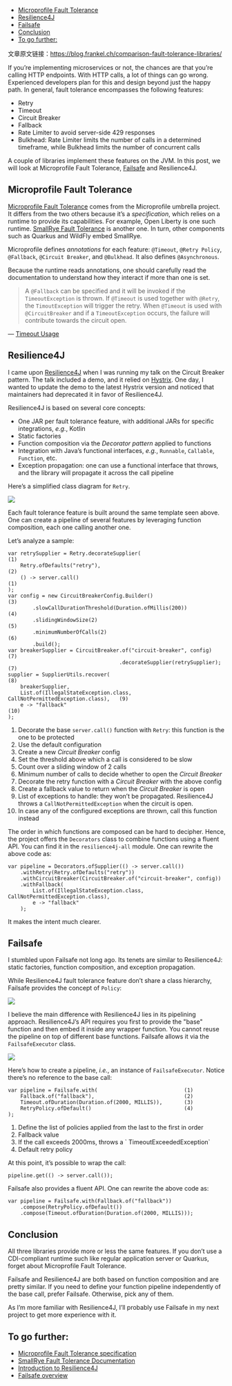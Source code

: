
- [Microprofile Fault Tolerance](#microprofile-fault-tolerance)
- [Resilience4J](#resilience4j)
- [Failsafe](#failsafe)
- [Conclusion](#conclusion)
- [To go further:](#to-go-further)

文章原文链接：https://blog.frankel.ch/comparison-fault-tolerance-libraries/

If you’re implementing microservices or not, the chances are that you’re calling HTTP endpoints. With HTTP calls, a lot of things can go wrong. Experienced developers plan for this and design beyond just the happy path. In general, fault tolerance encompasses the following features:

- Retry
- Timeout
- Circuit Breaker
- Fallback
- Rate Limiter to avoid server-side 429 responses
- Bulkhead: Rate Limiter limits the number of calls in a determined timeframe, while Bulkhead limits the number of concurrent calls

A couple of libraries implement these features on the JVM. In this post, we will look at Microprofile Fault Tolerance, [Failsafe](https://failsafe.dev/) and Resilience4J.

## Microprofile Fault Tolerance

[Microprofile Fault Tolerance](https://download.eclipse.org/microprofile/microprofile-fault-tolerance-1.1.2/microprofile-fault-tolerance-spec.html) comes from the Microprofile umbrella project. It differs from the two others because it’s a _specification_, which relies on a runtime to provide its capabilities. For example, Open Liberty is one such runtime. [SmallRye Fault Tolerance](https://smallrye.io/docs/smallrye-fault-tolerance/5.2.1/index.html) is another one. In turn, other components such as Quarkus and WildFly embed SmallRye.

Microprofile defines _annotations_ for each feature: `@Timeout`, `@Retry Policy`, `@Fallback`, `@Circuit Breaker`, and `@Bulkhead`. It also defines `@Asynchronous`.

Because the runtime reads annotations, one should carefully read the documentation to understand how they interact if more than one is set.

> A `@Fallback` can be specified and it will be invoked if the `TimeoutException` is thrown. If `@Timeout` is used together with `@Retry`, the `TimoutException` will trigger the retry. When `@Timeout` is used with `@CircuitBreaker` and if a `TimeoutException` occurs, the failure will contribute towards the circuit open.

— [Timeout Usage](https://download.eclipse.org/microprofile/microprofile-fault-tolerance-1.1.2/microprofile-fault-tolerance-spec.html#_timeout_usage)

## Resilience4J

I came upon [Resilience4J](https://resilience4j.readme.io/docs) when I was running my talk on the Circuit Breaker pattern. The talk included a demo, and it relied on [Hystrix](https://github.com/Netflix/Hystrix). One day, I wanted to update the demo to the latest Hystrix version and noticed that maintainers had deprecated it in favor of Resilience4J.

Resilience4J is based on several core concepts:

- One JAR per fault tolerance feature, with additional JARs for specific integrations, _e.g._, Kotlin
- Static factories
- Function composition via the _Decorator pattern_ applied to functions
- Integration with Java’s functional interfaces, _e.g._, `Runnable`, `Callable`, `Function`, etc.
- Exception propagation: one can use a functional interface that throws, and the library will propagate it across the call pipeline

Here’s a simplified class diagram for `Retry`.

![](http://yano.oss-cn-beijing.aliyuncs.com/blog/20220116090708.png?x-oss-process=style/yano)

Each fault tolerance feature is built around the same template seen above. One can create a pipeline of several features by leveraging function composition, each one calling another one.

Let’s analyze a sample:

```
var retrySupplier = Retry.decorateSupplier(                                  (1)
    Retry.ofDefaults("retry"),                                               (2)
    () -> server.call()                                                      (1)
);
var config = new CircuitBreakerConfig.Builder()                                (3)
        .slowCallDurationThreshold(Duration.ofMillis(200))                   (4)
        .slidingWindowSize(2)                                                (5)
        .minimumNumberOfCalls(2)                                             (6)
        .build();
var breakerSupplier = CircuitBreaker.of("circuit-breaker", config)            (7)
                                    .decorateSupplier(retrySupplier);        (7)
supplier = SupplierUtils.recover(                                            (8)
    breakerSupplier,
    List.of(IllegalStateException.class, CallNotPermittedException.class),   (9)
    e -> "fallback"                                                          (10)
);
```

1. Decorate the base `server.call()` function with `Retry`: this function is the one to be protected
2. Use the default configuration
3. Create a new _Circuit Breaker_ config
4. Set the threshold above which a call is considered to be slow
5. Count over a sliding window of 2 calls
6. Minimum number of calls to decide whether to open the _Circuit Breaker_
7. Decorate the retry function with a _Circuit Breaker_ with the above config
8. Create a fallback value to return when the _Circuit Breaker_ is open
9. List of exceptions to handle: they won’t be propagated. Resilience4J throws a `CallNotPermittedException` when the circuit is open.
10. In case any of the configured exceptions are thrown, call this function instead

The order in which functions are composed can be hard to decipher. Hence, the project offers the `Decorators` class to combine functions using a fluent API. You can find it in the `resilience4j-all` module. One can rewrite the above code as:

```
var pipeline = Decorators.ofSupplier(() -> server.call())
    .withRetry(Retry.ofDefaults("retry"))
    .withCircuitBreaker(CircuitBreaker.of("circuit-breaker", config))
    .withFallback(
        List.of(IllegalStateException.class, CallNotPermittedException.class),
        e -> "fallback"
    );
```

It makes the intent much clearer.

## Failsafe

I stumbled upon Failsafe not long ago. Its tenets are similar to Resilience4J: static factories, function composition, and exception propagation.

While Resilience4J fault tolerance feature don’t share a class hierarchy, Failsafe provides the concept of `Policy`:

![](http://yano.oss-cn-beijing.aliyuncs.com/blog/20220116090832.png)

I believe the main difference with Resilience4J lies in its pipelining approach. Resilience4J’s API requires you first to provide the "base" function and then embed it inside any wrapper function. You cannot reuse the pipeline on top of different base functions. Failsafe allows it via the `FailsafeExecutor` class.

![](http://yano.oss-cn-beijing.aliyuncs.com/blog/20220116091010.png)

Here’s how to create a pipeline, _i.e._, an instance of `FailsafeExecutor`. Notice there’s no reference to the base call:

```
var pipeline = Failsafe.with(                            (1)
    Fallback.of("fallback"),                             (2)
    Timeout.ofDuration(Duration.of(2000, MILLIS)),       (3)
    RetryPolicy.ofDefault()                              (4)
);
```

1. Define the list of policies applied from the last to the first in order
2. Fallback value
3. If the call exceeds 2000ms, throws a \` TimeoutExceededException\`
4. Default retry policy

At this point, it’s possible to wrap the call:

```
pipeline.get(() -> server.call());
```

Failsafe also provides a fluent API. One can rewrite the above code as:

```
var pipeline = Failsafe.with(Fallback.of("fallback"))
    .compose(RetryPolicy.ofDefault())
    .compose(Timeout.ofDuration(Duration.of(2000, MILLIS)));
```

## Conclusion

All three libraries provide more or less the same features. If you don’t use a CDI-compliant runtime such like regular application server or Quarkus, forget about Microprofile Fault Tolerance.

Failsafe and Resilience4J are both based on function composition and are pretty similar. If you need to define your function pipeline independently of the base call, prefer Failsafe. Otherwise, pick any of them.

As I’m more familiar with Resilience4J, I’ll probably use Failsafe in my next project to get more experience with it.

## To go further:

- [Microprofile Fault Tolerance specification](https://download.eclipse.org/microprofile/microprofile-fault-tolerance-1.1.2/microprofile-fault-tolerance-spec.html)
- [SmallRye Fault Tolerance Documentation](https://smallrye.io/docs/smallrye-fault-tolerance/5.0.0/index.html)
- [Introduction to Resilience4J](https://resilience4j.readme.io/docs)
- [Failsafe overview](https://failsafe.dev/)